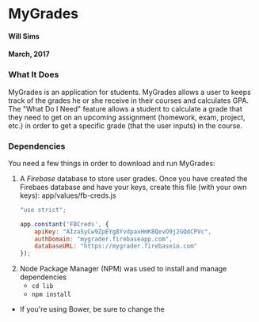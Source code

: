 # MyGrades
#### Will Sims
#### March, 2017

### What It Does
MyGrades is an application for students. MyGrades allows a user to keeps track of the grades he or she receive in their courses and calculates GPA. The "What Do I Need" feature allows a student to calculate a grade that they need to get on an upcoming assignment (homework, exam, project, etc.) in order to get a specific grade (that the user inputs) in the course.

### Dependencies
You need a few things in order to download and run MyGrades:
1. A *Firebase* database to store user grades. Once you have created the Firebaes database and have your keys, create this file (with your own keys): app/values/fb-creds.js
    ```fb-creds.js
    "use strict";

    app.constant('FBCreds', {
        apiKey: "AIzaSyCw9ZpEYg8YvdpaxHmK8QevO9j2GQdCPVc",
        authDomain: "mygrader.firebaseapp.com",
        databaseURL: "https://mygrader.firebaseio.com"
    }); 
    ```
2. Node Package Manager (NPM) was used to install and manage dependencies
    * ```cd lib```
    * ```npm install```
* If you're using Bower, be sure to change the <script> tags in index.html to reflect the correct filepaths.
